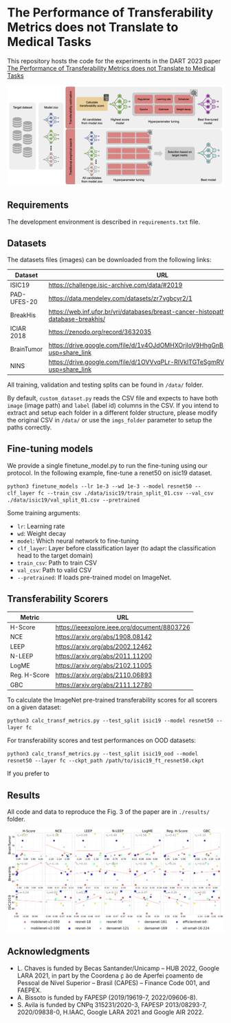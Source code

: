 # The Performance of Transferability Metrics does not Translate to Medical Tasks

This repository hosts the code for the experiments in the DART 2023 paper [The Performance of Transferability Metrics does not Translate to Medical Tasks](https://arxiv.org/abs/2308.07444)

![Transferability Estimation Overview](./figs/Transferability_overview.png "Transferability Estimation Overview")

## Requirements 
The development environment is described in `requirements.txt` file.

## Datasets 
The datasets files (images) can be downloaded from the following links:

| Dataset     | URL                                                                                      |
|-------------|------------------------------------------------------------------------------------------|
| ISIC19      | https://challenge.isic-archive.com/data/#2019                                            |
| PAD-UFES-20 | https://data.mendeley.com/datasets/zr7vgbcyr2/1                                          |
| BreakHis    | https://web.inf.ufpr.br/vri/databases/breast-cancer-histopathological-database-breakhis/ |
| ICIAR 2018  | https://zenodo.org/record/3632035                                                        |
| BrainTumor  | https://drive.google.com/file/d/1v4OJdOMHXOrjloV9HhgGnB8KeneDf4Nj/view?usp=share_link    |
| NINS        | https://drive.google.com/file/d/1OVVvqPLr-RIVklTGTeSgmRVxiM3OhTFt/view?usp=share_link    |

All training, validation and testing splits can be found in `/data/` folder.

By default, `custom_dataset.py` reads the CSV file and expects to have both `image` (image path) and `label` (label id)
columns in the CSV. If you intend to extract and setup each folder in a different folder structure, please modify the 
original CSV in `/data/` or use the `imgs_folder` parameter to setup the paths correctly. 

## Fine-tuning models

We provide a single finetune_model.py to run the fine-tuning using our protocol. In the following example, 
fine-tune a renet50 on isic19 dataset. 
```
python3 finetune_models --lr 1e-3 --wd 1e-3 --model resnet50 --clf_layer fc --train_csv ./data/isic19/train_split_01.csv --val_csv ./data/isic19/val_split_01.csv --pretrained  
```

Some training arguments: 
- `lr`: Learning rate
- `wd`: Weight decay
- `model`: Which neural network to fine-tuning
- `clf_layer`: Layer before classification layer (to adapt the classification head to the target domain)
- `train_csv`: Path to train CSV
- `val_csv`: Path to valid CSV
- `--pretrained`: If loads pre-trained model on ImageNet.


## Transferability Scorers

| Metric        | URL                                          |
|---------------|----------------------------------------------|
| H-Score       | https://ieeexplore.ieee.org/document/8803726 |
| NCE           | https://arxiv.org/abs/1908.08142             |
| LEEP          | https://arxiv.org/abs/2002.12462             |
| N-LEEP        | https://arxiv.org/abs/2011.11200             |
| LogME         | https://arxiv.org/abs/2102.11005             |
| Reg.  H-Score | https://arxiv.org/abs/2110.06893             |
| GBC           | https://arxiv.org/abs/2111.12780             |

To calculate the ImageNet pre-trained transferability scores for all scorers on a given dataset:  
```
python3 calc_transf_metrics.py --test_split isic19 --model resnet50 --layer fc
```

For transferability scores and test performances on OOD datasets:  

```
python3 calc_transf_metrics.py --test_split isic19_ood --model resnet50 --layer fc --ckpt_path /path/to/isic19_ft_resnet50.ckpt 
```

If you prefer to 

## Results

All code and data to reproduce the Fig. 3 of the paper are in `./results/` folder. 

![Transferability Estimation Results](./figs/fig3.png "Transferability Estimation Results")


## Acknowledgments 

- L. Chaves is funded by Becas Santander/Unicamp – HUB
2022, Google LARA 2021, in part by the Coordena ̧c ̃ao de Aperfei ̧coamento de
Pessoal de Nível Superior – Brasil (CAPES) – Finance Code 001, and FAEPEX.
- A. Bissoto is funded by FAPESP (2019/19619-7, 2022/09606-8). 
- S. Avila is
funded by CNPq 315231/2020-3, FAPESP 2013/08293-7, 2020/09838-0, H.IAAC,
Google LARA 2021 and Google AIR 2022.

